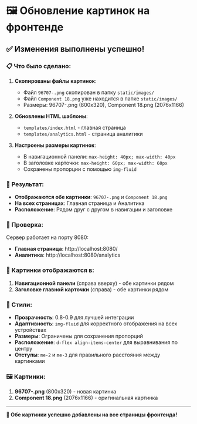 # 🖼️ Обновление картинок на фронтенде

## ✅ Изменения выполнены успешно!

### 📋 Что было сделано:

1. **Скопированы файлы картинок**:
   - Файл `96707-.png` скопирован в папку `static/images/`
   - Файл `Component 18.png` уже находится в папке `static/images/`
   - Размеры: 96707-.png (800x320), Component 18.png (2076x1166)

2. **Обновлены HTML шаблоны**:
   - `templates/index.html` - главная страница
   - `templates/analytics.html` - страница аналитики

3. **Настроены размеры картинок**:
   - В навигационной панели: `max-height: 40px; max-width: 40px`
   - В заголовке карточки: `max-height: 60px; max-width: 60px`
   - Сохранены пропорции с помощью `img-fluid`

### 🎯 Результат:

- **Отображаются обе картинки**: `96707-.png` и `Component 18.png`
- **На всех страницах**: Главная страница и Аналитика
- **Расположение**: Рядом друг с другом в навигации и заголовке

### 🔗 Проверка:

Сервер работает на порту 8080:
- **Главная страница**: http://localhost:8080/
- **Аналитика**: http://localhost:8080/analytics

### 📱 Картинки отображаются в:

1. **Навигационной панели** (справа вверху) - обе картинки рядом
2. **Заголовке главной карточки** (справа) - обе картинки рядом

### 🎨 Стили:

- **Прозрачность**: 0.8-0.9 для лучшей интеграции
- **Адаптивность**: `img-fluid` для корректного отображения на всех устройствах
- **Размеры**: Ограничены для сохранения пропорций
- **Расположение**: `d-flex align-items-center` для выравнивания по центру
- **Отступы**: `me-2` и `me-3` для правильного расстояния между картинками

### 🖼️ Картинки:

1. **96707-.png** (800x320) - новая картинка
2. **Component 18.png** (2076x1166) - оригинальная картинка

---

**🎉 Обе картинки успешно добавлены на все страницы фронтенда!** 